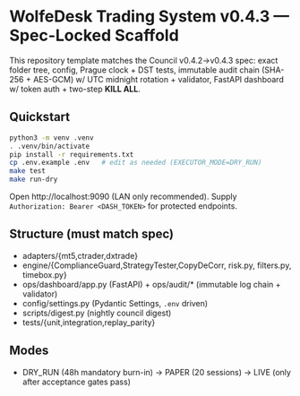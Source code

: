 # WolfeDesk Trading System v0.4.3 — Spec-Locked Scaffold

This repository template matches the Council v0.4.2→v0.4.3 spec: exact folder tree, config, Prague clock + DST tests,
immutable audit chain (SHA-256 + AES-GCM) w/ UTC midnight rotation + validator, FastAPI dashboard w/ token auth + two-step **KILL ALL**.

## Quickstart

```bash
python3 -m venv .venv
. .venv/bin/activate
pip install -r requirements.txt
cp .env.example .env   # edit as needed (EXECUTOR_MODE=DRY_RUN)
make test
make run-dry
```

Open http://localhost:9090 (LAN only recommended). Supply `Authorization: Bearer <DASH_TOKEN>` for protected endpoints.

## Structure (must match spec)

- adapters/{mt5,ctrader,dxtrade}
- engine/{ComplianceGuard,StrategyTester,CopyDeCorr, risk.py, filters.py, timebox.py}
- ops/dashboard/app.py (FastAPI) + ops/audit/* (immutable log chain + validator)
- config/settings.py (Pydantic Settings, `.env` driven)
- scripts/digest.py (nightly council digest)
- tests/{unit,integration,replay_parity}

## Modes

- DRY_RUN (48h mandatory burn-in) → PAPER (20 sessions) → LIVE (only after acceptance gates pass)
